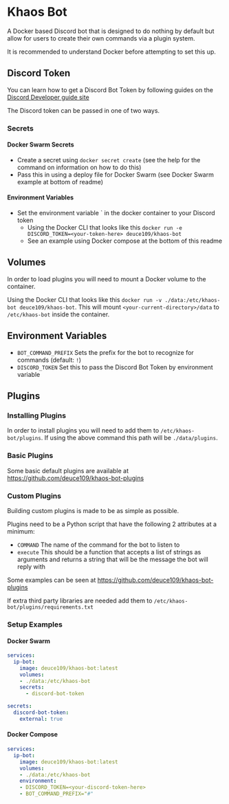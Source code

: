 # Khaos Bot

A Docker based Discord bot that is designed to do nothing by default but allow for users to create their own commands via a plugin system.

It is recommended to understand Docker before attempting to set this up.

## Discord Token

You can learn how to get a Discord Bot Token by following guides on the [Discord Developer guide site](https://discord.com/developers)

The Discord token can be passed in one of two ways.

### Secrets
#### Docker Swarm Secrets
- Create a secret using `docker secret create` (see the help for the command on information on how to do this)
- Pass this in using a deploy file for Docker Swarm (see Docker Swarm example at bottom of readme)

#### Environment Variables
- Set the environment variable ` in the docker container to your Discord token
    - Using the Docker CLI that looks like this `docker run -e DISCORD_TOKEN=<your-token-here> deuce109/khaos-bot`
    - See an example using Docker compose at the bottom of this readme

## Volumes
In order to load plugins you will need to mount a Docker volume to the container.

Using the Docker CLI that looks like this `docker run -v ./data:/etc/khaos-bot deuce109/khaos-bot`. This will mount `<your-current-directory>/data` to `/etc/khaos-bot` inside the container.

## Environment Variables

- `BOT_COMMAND_PREFIX` Sets the prefix for the bot to recognize for commands (default: `!`)
- `DISCORD_TOKEN` Set this to pass the Discord Bot Token by environment variable

## Plugins

### Installing Plugins
In order to install plugins you will need to add them to `/etc/khaos-bot/plugins`. If using the above command this path will be `./data/plugins`.

### Basic Plugins
Some basic default plugins are available at https://github.com/deuce109/khaos-bot-plugins

### Custom Plugins
Building custom plugins is made to be as simple as possible.

Plugins need to be a Python script that have the following 2 attributes at a minimum:
- `COMMAND` The name of the command for the bot to listen to
- `execute` This should be a function that accepts a list of strings as arguments and returns a string that will be the message the bot will reply with

Some examples can be seen at https://github.com/deuce109/khaos-bot-plugins

If extra third party libraries are needed add them to `/etc/khaos-bot/plugins/requirements.txt`


### Setup Examples

#### Docker Swarm

```yaml
services:
  ip-bot:
    image: deuce109/khaos-bot:latest
    volumes:
    - ./data:/etc/khaos-bot
    secrets:
      - discord-bot-token

secrets:
  discord-bot-token:
    external: true
```

#### Docker Compose

```yaml
services:
  ip-bot:
    image: deuce109/khaos-bot:latest
    volumes:
    - ./data:/etc/khaos-bot
    environment:
    - DISCORD_TOKEN=<your-discord-token-here>
    - BOT_COMMAND_PREFIX="#"
```